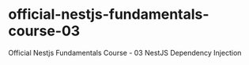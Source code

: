 # official-nestjs-fundamentals-course-03
Official Nestjs Fundamentals Course - 03 NestJS Dependency Injection
